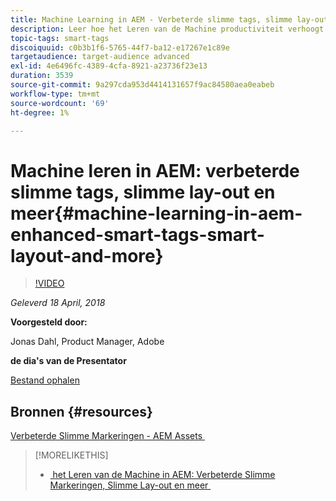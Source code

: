 ```yaml
---
title: Machine Learning in AEM - Verbeterde slimme tags, slimme lay-out en meer
description: Leer hoe het Leren van de Machine productiviteit verhoogt en nieuwe gebruiksgevallen in Experience Manager versie 6.4 ontgrendelt
topic-tags: smart-tags
discoiquuid: c0b3b1f6-5765-44f7-ba12-e17267e1c89e
targetaudience: target-audience advanced
exl-id: 4e6496fc-4389-4cfa-8921-a23736f23e13
duration: 3539
source-git-commit: 9a297cda953d4414131657f9ac84580aea0eabeb
workflow-type: tm+mt
source-wordcount: '69'
ht-degree: 1%

---
```


# Machine leren in AEM: verbeterde slimme tags, slimme lay-out en meer{#machine-learning-in-aem-enhanced-smart-tags-smart-layout-and-more}

>[!VIDEO](https://video.tv.adobe.com/v/22255/?quality=9)

*Geleverd 18 April, 2018*

**Voorgesteld door:**

Jonas Dahl, Product Manager, Adobe

**de dia&#39;s van de Presentator**

[Bestand ophalen](assets/aem+gems+ml+and+ai+in+aem+4+17+18.pdf)

## Bronnen {#resources}

[&#x200B; Verbeterde Slimme Markeringen - AEM Assets &#x200B;](https://helpx.adobe.com/nl/experience-manager/6-4/assets/using/enhanced-smart-tags.html)

<!--
[Get back to the Overview](https://helpx.adobe.com/nl/experience-manager/kt/eseminars/gems/aem-index.html)
-->

>[!MORELIKETHIS]
>
>* [&#x200B; het Leren van de Machine in AEM: Verbeterde Slimme Markeringen, Slimme Lay-out en meer &#x200B;](aem-machine-learning.md)

